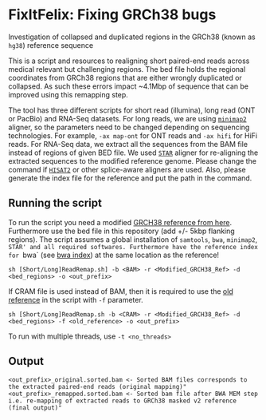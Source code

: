 # FixItFelix: Fixing GRCh38 bugs
Investigation of collapsed and duplicated regions in the GRCh38 (known as `hg38`) reference sequence

This is a script and resources to realigning short paired-end reads across medical relevant but challenging regions. The bed file holds the regional coordinates from GRCh38 regions that are either wrongly duplicated or collapsed. As such these errors impact ~4.1Mbp of sequence that can be improved using this remapping step.

The tool has three different scripts for short read (illumina), long read (ONT or PacBio) and RNA-Seq datasets. For long reads, we are using [`minimap2`](https://github.com/lh3/minimap2) aligner, so the parameters need to be changed depending on sequencing technologies. For example, `-ax map-ont` for ONT reads and `-ax hifi` for HiFi reads. For RNA-Seq data, we extract all the sequences from the BAM file instead of regions of given BED file. We used [`STAR`](https://github.com/alexdobin/STAR) aligner for re-aligning the extracted sequences to the modified reference genome. Please change the command if [`HISAT2`](https://github.com/DaehwanKimLab/hisat2) or other splice-aware aligners are used. Also, please generate the index file for the reference and put the path in the command.

## Running the script
To run the script you need a modified [GRCH38 reference from here](https://bcm.box.com/s/xi95ahgzrw86pvogm7sdwl0ppn49i5dn). Furthermore use the bed file in this repository (add +/- 5kbp flanking regions). The script assumes a global installation of `samtools`, `bwa`, `minimap2`, `STAR' and all required softwares. Furthermore have the reference index for `bwa` (see [bwa index](http://bio-bwa.sourceforge.net/bwa.shtml))  at the same location as the reference! 

    sh [Short/Long]ReadRemap.sh] -b <BAM> -r <Modified_GRCH38_Ref> -d <bed_regions> -o <out_prefix>
    
 If CRAM file is used instead of BAM, then it is required to use the [old reference](https://bcm.box.com/s/ym4x3z61ib4okbguy7zn8lre8uo6mcxz) in the script with `-f` parameter.
 
    sh [Short/Long]ReadRemap.sh -b <CRAM> -r <Modified_GRCH38_Ref> -d <bed_regions> -f <old_reference> -o <out_prefix>
    
 To run with multiple threads, use `-t <no_threads>`
    
## Output

    <out_prefix>_original.sorted.bam <- Sorted BAM files corresponds to the extracted paired-end reads (original mapping)"
    <out_prefix>_remapped.sorted.bam <- Sorted bam file after BWA MEM step i.e. re-mapping of extracted reads to GRCh38 masked v2 reference (final output)"
